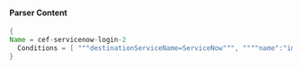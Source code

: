 #### Parser Content
```Java
{
Name = cef-servicenow-login-2
  Conditions = [ """destinationServiceName=ServiceNow""", """"name":"impersonation.start"""" ]
}
```